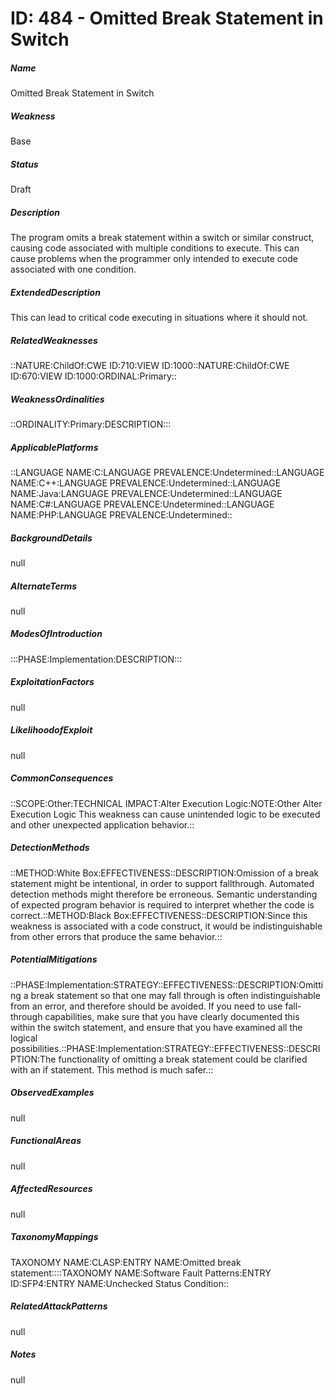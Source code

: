 # ID: 484 - Omitted Break Statement in Switch
<h5>Name</h5>Omitted Break Statement in Switch
<h5>Weakness</h5>Base
<h5>Status</h5>Draft
<h5>Description</h5>The program omits a break statement within a switch or similar construct, causing code associated with multiple conditions to execute. This can cause problems when the programmer only intended to execute code associated with one condition.
<h5>ExtendedDescription</h5>This can lead to critical code executing in situations where it should not.
<h5>RelatedWeaknesses</h5>::NATURE:ChildOf:CWE ID:710:VIEW ID:1000::NATURE:ChildOf:CWE ID:670:VIEW ID:1000:ORDINAL:Primary::
<h5>WeaknessOrdinalities</h5>::ORDINALITY:Primary:DESCRIPTION:::
<h5>ApplicablePlatforms</h5>::LANGUAGE NAME:C:LANGUAGE PREVALENCE:Undetermined::LANGUAGE NAME:C++:LANGUAGE PREVALENCE:Undetermined::LANGUAGE NAME:Java:LANGUAGE PREVALENCE:Undetermined::LANGUAGE NAME:C#:LANGUAGE PREVALENCE:Undetermined::LANGUAGE NAME:PHP:LANGUAGE PREVALENCE:Undetermined::
<h5>BackgroundDetails</h5>null
<h5>AlternateTerms</h5>null
<h5>ModesOfIntroduction</h5>:::PHASE:Implementation:DESCRIPTION:::
<h5>ExploitationFactors</h5>null
<h5>LikelihoodofExploit</h5>null
<h5>CommonConsequences</h5>::SCOPE:Other:TECHNICAL IMPACT:Alter Execution Logic:NOTE:Other Alter Execution Logic This weakness can cause unintended logic to be executed and other unexpected application behavior.::
<h5>DetectionMethods</h5>::METHOD:White Box:EFFECTIVENESS::DESCRIPTION:Omission of a break statement might be intentional, in order to support fallthrough. Automated detection methods might therefore be erroneous. Semantic understanding of expected program behavior is required to interpret whether the code is correct.::METHOD:Black Box:EFFECTIVENESS::DESCRIPTION:Since this weakness is associated with a code construct, it would be indistinguishable from other errors that produce the same behavior.::
<h5>PotentialMitigations</h5>::PHASE:Implementation:STRATEGY::EFFECTIVENESS::DESCRIPTION:Omitting a break statement so that one may fall through is often indistinguishable from an error, and therefore should be avoided. If you need to use fall-through capabilities, make sure that you have clearly documented this within the switch statement, and ensure that you have examined all the logical possibilities.::PHASE:Implementation:STRATEGY::EFFECTIVENESS::DESCRIPTION:The functionality of omitting a break statement could be clarified with an if statement. This method is much safer.::
<h5>ObservedExamples</h5>null
<h5>FunctionalAreas</h5>null
<h5>AffectedResources</h5>null
<h5>TaxonomyMappings</h5>TAXONOMY NAME:CLASP:ENTRY NAME:Omitted break statement::::TAXONOMY NAME:Software Fault Patterns:ENTRY ID:SFP4:ENTRY NAME:Unchecked Status Condition::
<h5>RelatedAttackPatterns</h5>null
<h5>Notes</h5>null

